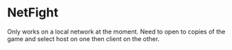 # NetFight

Only works on a local network at the moment.
Need to open to copies of the game and select host on one then client on the other.
